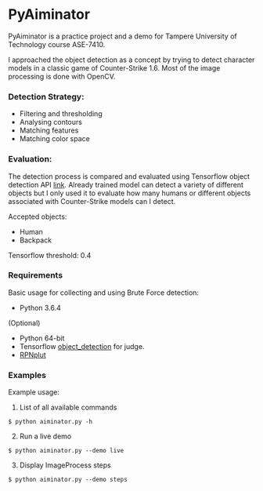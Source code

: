 # PyAiminator

PyAiminator is a practice project and a demo for Tampere University of Technology
course ASE-7410.

I approached the object detection as a concept by trying to detect character models
in a classic game of Counter-Strike 1.6. Most of the image processing is done with 
OpenCV.


### Detection Strategy:
* Filtering and thresholding
* Analysing contours
* Matching features
* Matching color space


### Evaluation:

The detection process is compared and evaluated using Tensorflow object detection API [link](https://github.com/tensorflow/models/tree/master/research/object_detection). Already trained model can detect a variety of different objects but I only used it to evaluate how many humans or different objects associated with Counter-Strike models can I detect.

Accepted objects:
- Human
- Backpack

Tensorflow threshold: 0.4


### Requirements

Basic usage for collecting and using Brute Force detection:
- Python 3.6.4

(Optional)
- Python 64-bit
- Tensorflow [object_detection](https://github.com/tensorflow/models/tree/master/research/object_detection) for judge.
- [RPNplut](https://github.com/huangshiyu13/RPNplus)


### Examples

Example usage:

1. List of all available commands
```
$ python aiminator.py -h
```

2. Run a live demo
```
$ python aiminator.py --demo live
```

3. Display ImageProcess steps
```
$ python aiminator.py --demo steps
```

